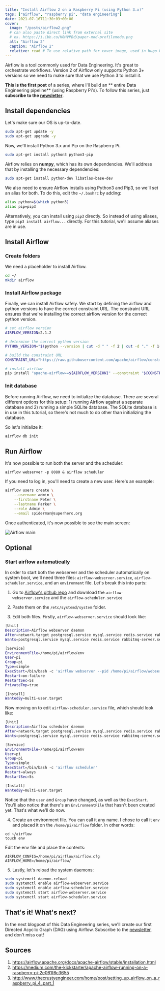 ```yaml
---
title: "Install Airflow 2 on a Raspberry Pi (using Python 3.x)"
tags: ["airflow", "raspberry pi", "data engineering"]
date: 2021-07-16T11:30:03+00:00
cover:
  image: "/posts/airflow2.png"
  # can also paste direct link from external site
  # ex. https://i.ibb.co/K0HVPBd/paper-mod-profilemode.png
  alt: "Airflow 2"
  caption: "Airflow 2"
  relative: read # To use relative path for cover image, used in hugo Page-bundles
---
```


Airflow is a tool commonly used for Data Engineering. It's great to orchestrate workflows. Version 2 of Airflow only supports Python 3+ versions so we need to make sure that we use Python 3 to install it.

**This is the first post** of a series, where I'll build an ** entire Data Engineering pipeline** (using Raspberry Pi's). To follow this series, just **subscribe to the [newsletter](https://pedromadruga.com/newsletter)**.

## Install dependencies

Let's make sure our OS is up-to-date.

```bash
sudo apt-get update -y
sudo apt-get upgrade -y
```

Now, we'll install Python 3.x and Pip on the Raspberry Pi.

```bash
sudo apt-get install python3 python3-pip
```

Airflow relies on **numpy**, which has its own dependencies. We'll address that by installing the necessary dependencies:

```bash
sudo apt-get install python-dev libatlas-base-dev
```

We also need to ensure Airflow installs using Python3 and Pip3, so we'll set an alias for both. To do this, edit the `~/.bashrc` by adding:

```bash
alias python=$(which python3)
alias pip=pip3
```

Alternatively, you can install using `pip3` directly. So instead of using aliases, type `pip3 install airflow...` directly. For this tutorial, we'll assume aliases are in use.

## Install Airflow

### Create folders

We need a placeholder to install Airflow.

```bash
cd ~/
mkdir airflow
```

### Install Airflow package

Finally, we can install Airflow safely. We start by defining the airflow and python versions to have the correct constraint URL. The constraint URL ensures that we're installing the correct airflow version for the correct python version.

```bash
# set airflow version
AIRFLOW_VERSION=2.1.2

# determine the correct python version
PYTHON_VERSION="$(python --version | cut -d " " -f 2 | cut -d "." -f 1-2)"

# build the constraint URL
CONSTRAINT_URL="https://raw.githubusercontent.com/apache/airflow/constraints-${AIRFLOW_VERSION}/constraints-${PYTHON_VERSION}.txt"

# install airflow
pip install "apache-airflow==${AIRFLOW_VERSION}" --constraint "${CONSTRAINT_URL}"
```

### Init database

Before running Airflow, we need to initialize the database. There are several different options for this setup: 1) running Airflow against a separate database and 2) running a simple SQLite database. The SQLite database is in use in this tutorial, so there's not much to do other than initializing the database.

So let's initialize it:

```bash
airflow db init
```

## Run Airflow

It's now possible to run both the server and the scheduler:

```
airflow webserver -p 8080 & airflow scheduler
```

If you need to log in, you'll need to create a new user. Here's an example:

```bash
airflow users create \
    --username admin \
    --firstname Peter \
    --lastname Parker \
    --role Admin \
    --email spiderman@superhero.org
```

Once authenticated, it's now possible to see the main screen:

![Airflow main](/posts/airflow1.png)

## Optional

### Start airflow automatically

In order to start both the webserver and the scheduler automatically on system boot, we'll need three files: `airflow-webserver.service`, `airflow-scheduler.service`, and an `environment` file. Let's break this into parts:

1. Go to [Airflow's github repo](https://github.com/apache/airflow/tree/master/scripts/systemd) and download the `airflow-webserver.service` and the `airflow-scheduler.service`

2. Paste them on the `/etc/systemd/system` folder.

3. Edit both files. Firstly, `airflow-webserver.service` should look like:

```bash
[Unit]
Description=Airflow webserver daemon
After=network.target postgresql.service mysql.service redis.service rabbitmq-server.service
Wants=postgresql.service mysql.service redis.service rabbitmq-server.service

[Service]
EnvironmentFile=/home/pi/airflow/env
User=pi
Group=pi
Type=simple
ExecStart=/bin/bash -c 'airflow webserver --pid /home/pi/airflow/webserver.pid'
Restart=on-failure
RestartSec=5s
PrivateTmp=true

[Install]
WantedBy=multi-user.target
```

Now moving on to edit `airflow-scheduler.service` file, which should look like:

```bash
[Unit]
Description=Airflow scheduler daemon
After=network.target postgresql.service mysql.service redis.service rabbitmq-server.service
Wants=postgresql.service mysql.service redis.service rabbitmq-server.service

[Service]
EnvironmentFile=/home/pi/airflow/env
User=pi
Group=pi
Type=simple
ExecStart=/bin/bash -c 'airflow scheduler'
Restart=always
RestartSec=5s

[Install]
WantedBy=multi-user.target
```

Notice that the `user` and `Group` have changed, as well as the `ExecStart`. You'll also notice that there's an `EnvironmentFile` that hasn't been created yet. That's what we'll do now.

4. Create an environment file. You can call it any name. I chose to call it `env` and placed it on the `/home/pi/airflow` folder. In other words:

```
cd ~/airflow
touch env
```

Edit the env file and place the contents:

```
AIRFLOW_CONFIG=/home/pi/airflow/airflow.cfg
AIRFLOW_HOME=/home/pi/airflow/
```

5. Lastly, let's reload the system daemons:

```bash
sudo systemctl daemon-reload
sudo systemctl enable airflow-webserver.service
sudo systemctl enable airflow-scheduler.service
sudo systemctl start airflow-webserver.service
sudo systemctl start airflow-scheduler.service
```

## That's it! What's next?

In the next blogpost of this Data Engineering series, we'll create our first Directed Acyclic Graph (DAG) using Airflow. Subscribe to the [newsletter](https://pedromadruga.com), and don't miss out!

## Sources

1. https://airflow.apache.org/docs/apache-airflow/stable/installation.html
2. https://medium.com/the-kickstarter/apache-airflow-running-on-a-raspberry-pi-2e061f6c3655
3. http://www.thecrustyengineer.com/home/post/setting_up_airflow_on_a_raspberry_pi_4_part_1
